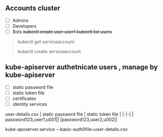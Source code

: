 ## Accounts cluster
- [ ] Admins
- [ ] Developers
- [ ] Bots
~~kubectl create user user1
kubectl list users~~
> kubectl get serviceaccount

> kubectl create serviceaccount

## kube-apiserver authetnicate users , manage by kube-apiserver

- [ ] static password file
- [ ] static token file
- [ ] certificates
- [ ] identity services

user-details.csv
| static password file | static token file |
|-|-|
| password123,user1,u001||
|password123,user2,u002||

kube-aposerver.service
--basic-auth0file=user-details.csv

